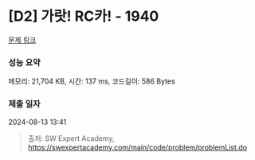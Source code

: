 # [D2] 가랏! RC카! - 1940 

[문제 링크](https://swexpertacademy.com/main/code/problem/problemDetail.do?contestProbId=AV5PjMgaALgDFAUq) 

### 성능 요약

메모리: 21,704 KB, 시간: 137 ms, 코드길이: 586 Bytes

### 제출 일자

2024-08-13 13:41



> 출처: SW Expert Academy, https://swexpertacademy.com/main/code/problem/problemList.do